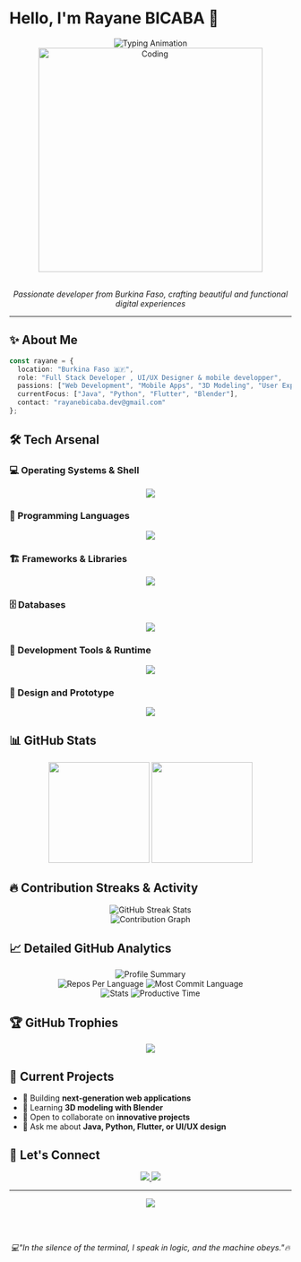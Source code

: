 # Hello, I'm Rayane BICABA 👋

<div align="center">
  <img src="https://readme-typing-svg.herokuapp.com?font=Inter&weight=500&size=22&duration=3000&pause=1000&color=667EEA&center=true&vCenter=true&width=500&lines=Full+Stack+Developer;UI%2FUX+Designer;Mobile+App+Developer" alt="Typing Animation" />
</div>

<div align="center">
  <img src="https://media.giphy.com/media/qgQUggAC3Pfv687qPC/giphy.gif" width="400" alt="Coding" />
</div>

<br>

<p align="center">
  <em>Passionate developer from Burkina Faso, crafting beautiful and functional digital experiences</em>
</p>

---

## ✨ About Me

```typescript
const rayane = {
  location: "Burkina Faso 🇧🇫",
  role: "Full Stack Developer , UI/UX Designer & mobile developper",
  passions: ["Web Development", "Mobile Apps", "3D Modeling", "User Experience"],
  currentFocus: ["Java", "Python", "Flutter", "Blender"],
  contact: "rayanebicaba.dev@gmail.com"
};
```

## 🛠 Tech Arsenal

### 💻 Operating Systems & Shell
<p align="center">
  <img src="https://skillicons.dev/icons?i=linux,bash&theme=dark" />
</p>

### 🚀 Programming Languages
<p align="center">
  <img src="https://skillicons.dev/icons?i=java,python,javascript,dart&theme=dark" />
</p>

### 🏗️ Frameworks & Libraries
<p align="center">
  <img src="https://skillicons.dev/icons?i=spring,flask,laravel,flutter,tailwind&theme=dark" />
</p>

### 🗄️ Databases
<p align="center">
  <img src="https://skillicons.dev/icons?i=mysql,mongodb,sqlite,supabase&theme=dark" />
</p>

### 🔧 Development Tools & Runtime
<p align="center">
  <img src="https://skillicons.dev/icons?i=git,vite,nodejs" />
</p>

### 🎨 Design and Prototype
<p align="center">
  <img src="https://skillicons.dev/icons?i=figma" />
</p>

## 📊 GitHub Stats

<div align="center">
  <img height="180em" src="https://github-readme-stats.vercel.app/api?username=RayaneBICABA&show_icons=true&theme=tokyonight&hide_border=true&count_private=true&include_all_commits=true" />
  <img height="180em" src="https://github-readme-stats.vercel.app/api/top-langs/?username=RayaneBICABA&layout=compact&theme=tokyonight&hide_border=true" />
</div>

## 🔥 Contribution Streaks & Activity

<div align="center">
  <img src="https://streak-stats.demolab.com/?user=RayaneBICABA&theme=tokyonight&hide_border=true&card_width=500" alt="GitHub Streak Stats" />
</div>

<div align="center">
  <img src="https://github-readme-activity-graph.vercel.app/graph?username=RayaneBICABA&theme=tokyo-night&hide_border=true&area=true&custom_title=Rayane's%20Coding%20Journey" alt="Contribution Graph" />
</div>

## 📈 Detailed GitHub Analytics

<div align="center">
  <img src="https://github-profile-summary-cards.vercel.app/api/cards/profile-details?username=RayaneBICABA&theme=tokyonight" alt="Profile Summary" />
</div>

<div align="center">
  <img src="https://github-profile-summary-cards.vercel.app/api/cards/repos-per-language?username=RayaneBICABA&theme=tokyonight" alt="Repos Per Language" />
  <img src="https://github-profile-summary-cards.vercel.app/api/cards/most-commit-language?username=RayaneBICABA&theme=tokyonight" alt="Most Commit Language" />
</div>

<div align="center">
  <img src="https://github-profile-summary-cards.vercel.app/api/cards/stats?username=RayaneBICABA&theme=tokyonight" alt="Stats" />
  <img src="https://github-profile-summary-cards.vercel.app/api/cards/productive-time?username=RayaneBICABA&theme=tokyonight&utcOffset=0" alt="Productive Time" />
</div>

## 🏆 GitHub Trophies

<div align="center">
  <img src="https://github-profile-trophy.vercel.app/?username=RayaneBICABA&theme=tokyonight&no-frame=true&no-bg=false&margin-w=4&row=2" />
</div>

## 🎯 Current Projects

- 🔭 Building **next-generation web applications**
- 🌱 Learning **3D modeling with Blender**
- 👯 Open to collaborate on **innovative projects**
- 💬 Ask me about **Java, Python, Flutter, or UI/UX design**

## 🤝 Let's Connect

<p align="center">
  <a href="mailto:rayanebicaba.dev@gmail.com">
    <img src="https://img.shields.io/badge/Email-667EEA?style=for-the-badge&logo=gmail&logoColor=white" />
  </a>
 
  <a href="https://github.com/RayaneBICABA">
    <img src="https://img.shields.io/badge/GitHub-667EEA?style=for-the-badge&logo=github&logoColor=white" />
  </a>
</p>

---

<div align="center">
  <img src="https://komarev.com/ghpvc/?username=RayaneBICABA&style=flat-square&color=667EEA" />
  
  <br><br>
  
  <em>💻"In the silence of the terminal, I speak in logic, and the machine obeys."🔥</em>
</div>
